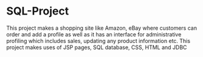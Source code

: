 # SQL-Project

This project makes a shopping site like Amazon, eBay where customers can order and add a profile as well as it has an interface for administrative profiling which includes sales, updating any product information etc. This project makes uses of JSP pages, SQL database, CSS, HTML and JDBC 
